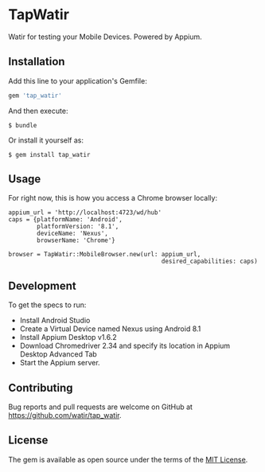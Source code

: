 # TapWatir

Watir for testing your Mobile Devices. Powered by Appium.

## Installation

Add this line to your application's Gemfile:

```ruby
gem 'tap_watir'
```

And then execute:

    $ bundle

Or install it yourself as:

    $ gem install tap_watir

## Usage

For right now, this is how you access a Chrome browser locally:
```
appium_url = 'http://localhost:4723/wd/hub'
caps = {platformName: 'Android',
        platformVersion: '8.1',
        deviceName: 'Nexus',
        browserName: 'Chrome'}

browser = TapWatir::MobileBrowser.new(url: appium_url, 
                                           desired_capabilities: caps)
```

## Development

To get the specs to run:
* Install Android Studio
* Create a Virtual Device named Nexus using Android 8.1
* Install Appium Desktop v1.6.2 
* Download Chromedriver 2.34 and specify its location in Appium Desktop Advanced Tab
* Start the Appium server.

## Contributing

Bug reports and pull requests are welcome on GitHub at https://github.com/watir/tap_watir.

## License

The gem is available as open source under the terms of the [MIT License](https://opensource.org/licenses/MIT).
